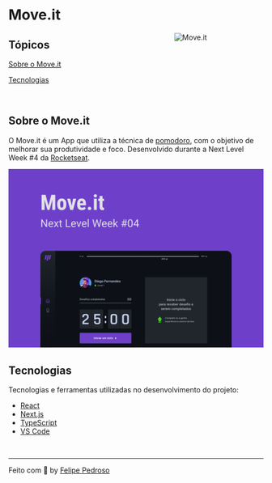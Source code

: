 # Move.it

<img align="right" src=".github/icon.svg" width="35%" alt="Move.it">

## Tópicos

[Sobre o Move.it](#sobre-o-move.it)

[Tecnologias](#tecnologias)

<br>

## Sobre o Move.it

O Move.it é um App que utiliza a técnica de [pomodoro](https://pt.wikipedia.org/wiki/T%C3%A9cnica_pomodoro), com o objetivo de melhorar sua produtividade e foco. Desenvolvido durante a Next Level Week #4 da [Rocketseat](https://rocketseat.com.br/).

<p align="center">
  <img src=".github/cover.png" alt="Página inicial">
</p>

## Tecnologias

Tecnologias e ferramentas utilizadas no desenvolvimento do projeto:

- [React](https://reactjs.org/)
- [Next.js](https://nextjs.org/)
- [TypeScript](https://www.typescriptlang.org/)
- [VS Code](https://code.visualstudio.com/)

<br>

---

Feito com :purple_heart: by [Felipe Pedroso](https://github.com/felipepxavier)
